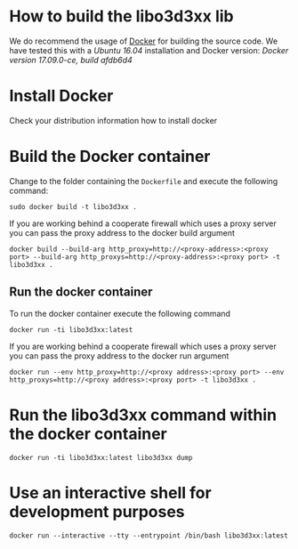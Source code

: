 # How to build the libo3d3xx lib

We do recommend the usage of [Docker](https://www.docker.com/) for building the source code. We have tested this with a *Ubuntu 16.04* installation and Docker version: *Docker version 17.09.0-ce, build afdb6d4*

# Install Docker

Check your distribution information how to install docker

# Build the Docker container

Change to the folder containing the ``Dockerfile`` and execute the following command:

```
sudo docker build -t libo3d3xx .
```

If you are working behind a cooperate firewall which uses a proxy server you can pass the proxy address to the docker build argument

```
docker build --build-arg http_proxy=http://<proxy-address>:<proxy port> --build-arg http_proxys=http://<proxy-address>:<proxy port> -t libo3d3xx .
```

## Run the docker container

To run the docker container execute the following command

```
docker run -ti libo3d3xx:latest
```
If you are working behind a cooperate firewall which uses a proxy server you can pass the proxy address to the docker run argument

```
docker run --env http_proxy=http://<proxy address>:<proxy port> --env http_proxys=http://<proxy address>:<proxy port> -t libo3d3xx .
```


# Run the libo3d3xx command within the docker container

```
docker run -ti libo3d3xx:latest libo3d3xx dump
```

# Use an interactive shell for development purposes

```
docker run --interactive --tty --entrypoint /bin/bash libo3d3xx:latest
```
